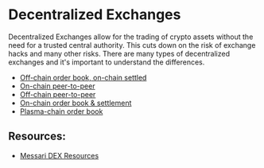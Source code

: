 # Decentralized Exchanges

Decentralized Exchanges allow for the trading of crypto assets without the need for a trusted central authority. This cuts down on the risk of exchange hacks and many other risks. There are many types of decentralized exchanges and it's important to understand the differences. 

* [Off-chain order book, on-chain settled](off-chain-orderbook-on-chain-settlement/)
* [On-chain peer-to-peer](on-chain-peer-to-peer/)
* [Off-chain peer-to-peer](off-chain-peer-to-peer/)
* [On-chain order book & settlement](on-chain-orderbook-on-chain-settlement/)
* [Plasma-chain order book]()

## Resources:
* [Messari DEX Resources](https://messari.io/resource/decentralized-exchanges)

